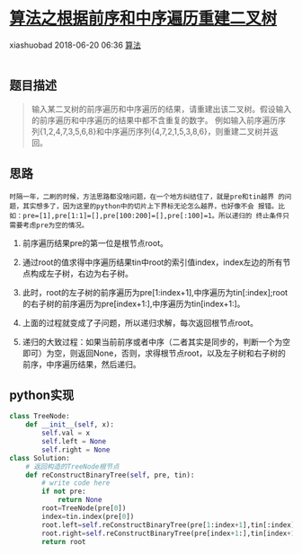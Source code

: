 <div class="blog-article">
    <h1><a href="p.html?p=算法/算法之根据前序和中序遍历重建二叉树" class="title">算法之根据前序和中序遍历重建二叉树</a></h1>
    <span class="author">xiashuobad</span>
    <span class="time">2018-06-20 06:36</span>
    <span><a href="tags.html?t=算法" class="tag">算法</a></span>
    </div>
<br/>

## 题目描述 ##
> 输入某二叉树的前序遍历和中序遍历的结果，请重建出该二叉树。假设输入的前序遍历和中序遍历的结果中都不含重复的数字。
例如输入前序遍历序列{1,2,4,7,3,5,6,8}和中序遍历序列{4,7,2,1,5,3,8,6}，则重建二叉树并返回。

## 思路 ##
`时隔一年，二刷的时候，方法思路都没啥问题，在一个地方纠结住了，就是pre和tin越界
的问题，其实想多了，因为这里的python中的切片上下界标无论怎么越界，也好像不会
报错。比如：pre=[1],pre[1:1]=[],pre[100:200]=[],pre[:100]=1。所以递归的
终止条件只需要考虑pre为空的情况。`
1. 前序遍历结果pre的第一位是根节点root。
2. 通过root的值求得中序遍历结果tin中root的索引值index，index左边的所有节点构成左子树，右边为右子树。

3. 此时，root的左子树的前序遍历为pre[1:index+1],中序遍历为tin[:index];root的右子树的前序遍历为pre[index+1:],中序遍历为tin[index+1:]。
4. 上面的过程就变成了子问题，所以递归求解，每次返回根节点root。
5. 递归的大致过程：如果当前前序或者中序（二者其实是同步的，判断一个为空即可）为空，则返回None，否则，求得根节点root，以及左子树和右子树的前序，中序遍历结果，然后递归。

## python实现 ##

```python
class TreeNode:
    def __init__(self, x):
        self.val = x
        self.left = None
        self.right = None
class Solution:
    # 返回构造的TreeNode根节点
    def reConstructBinaryTree(self, pre, tin):
        # write code here
        if not pre:
            return None
        root=TreeNode(pre[0])
        index=tin.index(pre[0])
        root.left=self.reConstructBinaryTree(pre[1:index+1],tin[:index])
        root.right=self.reConstructBinaryTree(pre[index+1:],tin[index+1:])
        return root
```